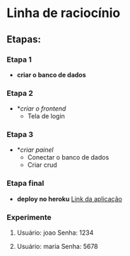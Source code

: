 # Linha de raciocínio
## Etapas:

### Etapa 1 
* **criar o banco de dados**

### Etapa 2
* **criar o frontend*
   * Tela de login

### Etapa 3
* **criar painel*
   * Conectar o banco de dados
   * Criar crud 

### Etapa final
* **deploy no heroku**
[Link da aplicação](https://economapas-challenges-cronos.herokuapp.com)

### Experimente
1) Usuário: joao
Senha: 1234

2) Usuário: maria
Senha: 5678